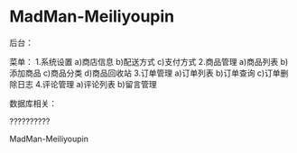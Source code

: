 MadMan-Meiliyoupin
==============
后台：

菜单：
1.系统设置
	a)商店信息
	b)配送方式
	c)支付方式
2.商品管理
	a)商品列表
	b)添加商品
	c)商品分类
	d)商品回收站
3.订单管理
    a)订单列表
    b)订单查询
    c)订单删除日志
4.评论管理
	a)评论列表
	b)留言管理

数据库相关：
<p>??????????</p>


MadMan-Meiliyoupin
